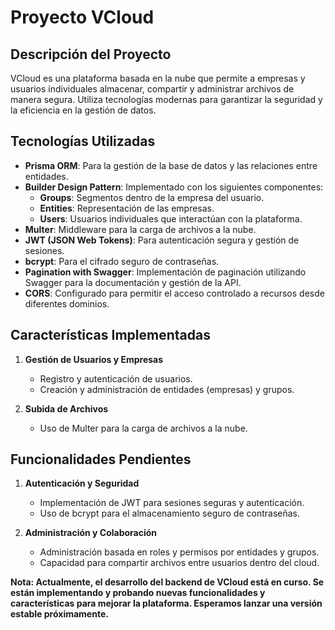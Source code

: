 # Proyecto VCloud

## Descripción del Proyecto

VCloud es una plataforma basada en la nube que permite a empresas y usuarios individuales almacenar, compartir y administrar archivos de manera segura. Utiliza tecnologías modernas para garantizar la seguridad y la eficiencia en la gestión de datos.

## Tecnologías Utilizadas

- **Prisma ORM**: Para la gestión de la base de datos y las relaciones entre entidades.
- **Builder Design Pattern**: Implementado con los siguientes componentes:
  - **Groups**: Segmentos dentro de la empresa del usuario.
  - **Entities**: Representación de las empresas.
  - **Users**: Usuarios individuales que interactúan con la plataforma.
- **Multer**: Middleware para la carga de archivos a la nube.
- **JWT (JSON Web Tokens)**: Para autenticación segura y gestión de sesiones.
- **bcrypt**: Para el cifrado seguro de contraseñas.
- **Pagination with Swagger**: Implementación de paginación utilizando Swagger para la documentación y gestión de la API.
- **CORS**: Configurado para permitir el acceso controlado a recursos desde diferentes dominios.

## Características Implementadas

1. **Gestión de Usuarios y Empresas**
   - Registro y autenticación de usuarios.
   - Creación y administración de entidades (empresas) y grupos.

2. **Subida de Archivos**
   - Uso de Multer para la carga de archivos a la nube.

## Funcionalidades Pendientes

1. **Autenticación y Seguridad**
   - Implementación de JWT para sesiones seguras y autenticación.
   - Uso de bcrypt para el almacenamiento seguro de contraseñas.

2. **Administración y Colaboración**
   - Administración basada en roles y permisos por entidades y grupos.
   - Capacidad para compartir archivos entre usuarios dentro del cloud.
     
**Nota: Actualmente, el desarrollo del backend de VCloud está en curso. Se están implementando y probando nuevas funcionalidades y características para mejorar la plataforma. Esperamos lanzar una versión estable próximamente.**
